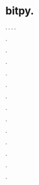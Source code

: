 # bitpy.
.
.
.
.












.






















































.
























.



























.

















































































.































































.































































































.















.


































































.
























































































.




.






.







.
